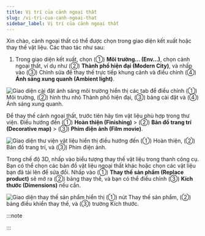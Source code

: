 ```yaml
---
title: Vị trí của cảnh ngoại thất
slug: /vi-tri-cua-canh-ngoai-that
sidebar_label: Vị trí của cảnh ngoại thất
---
```


Xin chào, cảnh ngoại thất có thể được chọn trong giao diện kết xuất hoặc thay thế vật liệu. Các thao tác như sau:

1. Trong giao diện kết xuất, chọn (①) **Môi trường... (Env...)**, chọn cảnh ngoại thất, ví dụ như (②) **Thành phố hiện đại (Modern City)**, và nhấp vào (③) Chỉnh sửa để thay thế trực tiếp khung cảnh và điều chỉnh (④) **Ánh sáng xung quanh (Ambient light)**.

![Giao diện cài đặt ánh sáng môi trường hiển thị các tab để điều chỉnh (①) Môi trường, (②) hình thu nhỏ Thành phố hiện đại, (③) bảng cài đặt và (④) Ánh sáng xung quanh.](https://storage.googleapis.com/jegavn_kb/images/538ccd8b-7496-4bbe-a9ae-072db3b202d7.png)

Để thay thế cảnh ngoại thất, trước tiên hãy tìm vật liệu phù hợp trong thư viện. Điều hướng đến (①) **Hoàn thiện (Finishing)** > (②) **Bản đồ trang trí (Decorative map)** > (③) **Phim điện ảnh (Film movie)**.

![Giao diện thư viện vật liệu hiển thị điều hướng đến (①) Hoàn thiện, (②) Bản đồ trang trí, và (③) Phim điện ảnh.](https://storage.googleapis.com/jegavn_kb/images/69827048-1c32-41a9-8c20-dc9da13e042b.png)

Trong chế độ 3D, nhấp vào biểu tượng thay thế vật liệu trong thanh công cụ. Bạn có thể chọn các bản đồ vật liệu ngoại thất khác hoặc chọn các vật liệu bạn đã tải lên để sửa đổi. Nhấp vào (①) **Thay thế sản phẩm (Replace product)** sẽ mở ra (②) bảng thay thế, và bạn có thể điều chỉnh (③) **Kích thước (Dimensions)** nếu cần.

![Giao diện thay thế sản phẩm hiển thị (①) nút Thay thế sản phẩm, (②) bảng điều khiển thay thế, và (③) trường Kích thước.](https://storage.googleapis.com/jegavn_kb/images/51855ba4-c719-4799-be99-1079b8b38332.png)

:::note

:::